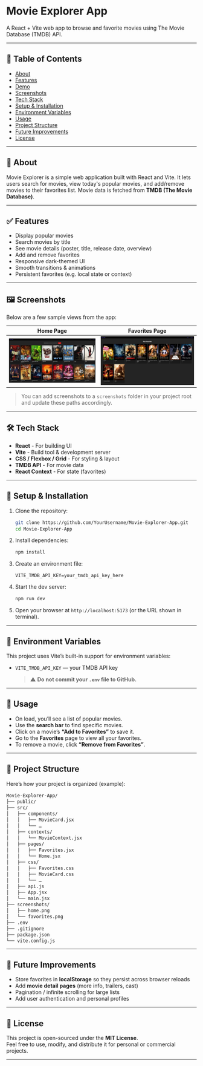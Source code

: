 # Movie Explorer App

A React + Vite web app to browse and favorite movies using The Movie Database (TMDB) API.

---

## 🧭 Table of Contents

- [About](#about)  
- [Features](#features)  
- [Demo](#demo)  
- [Screenshots](#screenshots)  
- [Tech Stack](#tech-stack)  
- [Setup & Installation](#setup--installation)  
- [Environment Variables](#environment-variables)  
- [Usage](#usage)  
- [Project Structure](#project-structure)  
- [Future Improvements](#future-improvements)  
- [License](#license)  

---

## 📖 About

Movie Explorer is a simple web application built with React and Vite. It lets users search for movies, view today's popular movies, and add/remove movies to their favorites list. Movie data is fetched from **TMDB (The Movie Database)**.

---

## ✅ Features

- Display popular movies  
- Search movies by title  
- See movie details (poster, title, release date, overview)  
- Add and remove favorites  
- Responsive dark-themed UI  
- Smooth transitions & animations  
- Persistent favorites (e.g. local state or context)  

---

## 🖼 Screenshots

Below are a few sample views from the app:

| Home Page | Favorites Page |
|------------|----------------|
| ![Home Screenshot](./screenshots/home.png) | ![Favorites Screenshot](./screenshots/favorites.png) |

> You can add screenshots to a `screenshots` folder in your project root and update these paths accordingly.

---

## 🛠 Tech Stack

- **React** - For building UI  
- **Vite** - Build tool & development server  
- **CSS / Flexbox / Grid** - For styling & layout  
- **TMDB API** - For movie data  
- **React Context** - For state (favorites)  

---

## 🚀 Setup & Installation

1. Clone the repository:
   ```bash
   git clone https://github.com/YourUsername/Movie-Explorer-App.git
   cd Movie-Explorer-App
   ```

2. Install dependencies:
   ```bash
   npm install
   ```

3. Create an environment file:
   ```text
   VITE_TMDB_API_KEY=your_tmdb_api_key_here
   ```

4. Start the dev server:
   ```bash
   npm run dev
   ```

5. Open your browser at `http://localhost:5173` (or the URL shown in terminal).

---

## 🔑 Environment Variables

This project uses Vite’s built-in support for environment variables:

- `VITE_TMDB_API_KEY` — your TMDB API key  
  > ⚠️ **Do not commit your `.env` file to GitHub.**

---

## 🧩 Usage

- On load, you’ll see a list of popular movies.
- Use the **search bar** to find specific movies.
- Click on a movie’s **“Add to Favorites”** to save it.
- Go to the **Favorites** page to view all your favorites.
- To remove a movie, click **“Remove from Favorites”**.

---

## 📂 Project Structure

Here’s how your project is organized (example):

```
Movie-Explorer-App/
├── public/
├── src/
│   ├── components/
│   │   ├── MovieCard.jsx
│   │   └── …  
│   ├── contexts/
│   │   └── MovieContext.jsx
│   ├── pages/
│   │   ├── Favorites.jsx
│   │   └── Home.jsx
│   ├── css/
│   │   ├── Favorites.css
│   │   ├── MovieCard.css
│   │   └── …  
│   ├── api.js
│   ├── App.jsx
│   └── main.jsx
├── screenshots/
│   ├── home.png
│   └── favorites.png
├── .env
├── .gitignore
├── package.json
└── vite.config.js
```

---

## 🌱 Future Improvements

- Store favorites in **localStorage** so they persist across browser reloads  
- Add **movie detail pages** (more info, trailers, cast)  
- Pagination / infinite scrolling for large lists  
- Add user authentication and personal profiles  

---

## 📄 License

This project is open-sourced under the **MIT License**.  
Feel free to use, modify, and distribute it for personal or commercial projects.

---
